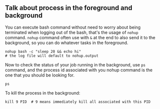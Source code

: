 ## Talk about process in the foreground and background

You can execute bash command without need to worry about being terminated when logging out of the bash,
that's the usage of `nohup` command. `nohup` command often use with `&` at the end to also send it to 
the background, so you can do whatever tasks in the foreground.

```
nohup bash -c "sleep 20 && echo hi"
# the log file will default to nohup.output
```

Now to check the status of your job running in the background, use `ps` command, and the process id associated with you nohup command
is the one that you should be looking for.

```
ps
```

To kill the process in the background:

```
kill 9 PID  # 9 means immediately kill all associated with this PID
```